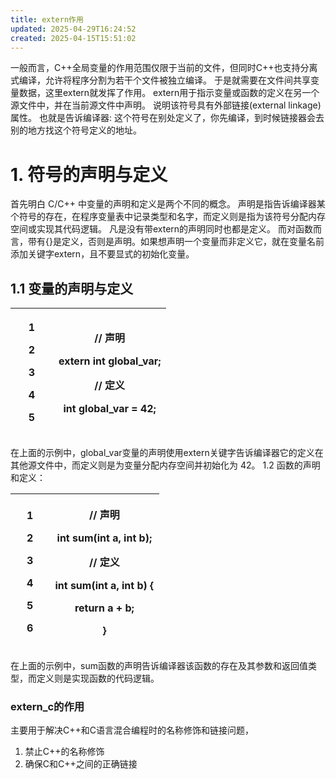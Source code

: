 ```yaml
---
title: extern作用
updated: 2025-04-29T16:24:52
created: 2025-04-15T15:51:02
---
```


一般而言，C++全局变量的作用范围仅限于当前的文件，但同时C++也支持分离式编译，允许将程序分割为若干个文件被独立编译。
于是就需要在文件间共享变量数据，这里extern就发挥了作用。
extern用于指示变量或函数的定义在另一个源文件中，并在当前源文件中声明。 说明该符号具有外部链接(external linkage)属性。
也就是告诉编译器: 这个符号在别处定义了，你先编译，到时候链接器会去别的地方找这个符号定义的地址。
# 1. 符号的声明与定义
首先明白 C/C++ 中变量的声明和定义是两个不同的概念。 声明是指告诉编译器某个符号的存在，在程序变量表中记录类型和名字，而定义则是指为该符号分配内存空间或实现其代码逻辑。
凡是没有带extern的声明同时也都是定义。 而对函数而言，带有{}是定义，否则是声明。如果想声明一个变量而非定义它，就在变量名前添加关键字extern，且不要显式的初始化变量。
## 1.1 变量的声明与定义
<table>
<colgroup>
<col style="width: 27%" />
<col style="width: 72%" />
</colgroup>
<thead>
<tr class="header">
<th><p>1</p>
<p>2</p>
<p>3</p>
<p>4</p>
<p>5</p></th>
<th><p>// 声明</p>
<p>extern int global_var;</p>
<p></p>
<p>// 定义</p>
<p>int global_var = 42;</p></th>
</tr>
</thead>
<tbody>
</tbody>
</table>
在上面的示例中，global_var变量的声明使用extern关键字告诉编译器它的定义在其他源文件中，而定义则是为变量分配内存空间并初始化为 42。
1.2 函数的声明和定义：
<table>
<colgroup>
<col style="width: 26%" />
<col style="width: 73%" />
</colgroup>
<thead>
<tr class="header">
<th><p>1</p>
<p>2</p>
<p>3</p>
<p>4</p>
<p>5</p>
<p>6</p></th>
<th><p>// 声明</p>
<p>int sum(int a, int b);</p>
<p>// 定义</p>
<p>int sum(int a, int b) {</p>
<p>return a + b;</p>
<p>}</p></th>
</tr>
</thead>
<tbody>
</tbody>
</table>
在上面的示例中，sum函数的声明告诉编译器该函数的存在及其参数和返回值类型，而定义则是实现函数的代码逻辑。

### extern_c的作用
主要用于解决C++和C语言混合编程时的名称修饰和链接问题，
1.  禁止C++的名称修饰
2.  确保C和C++之间的正确链接

